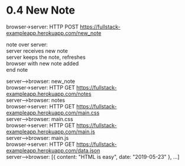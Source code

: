 # 0.4 New Note

browser->server: HTTP POST <https://fullstack-exampleapp.herokuapp.com/new_note>  
  
note over server:  
server receives new note  
server keeps the note, refreshes  
browser with new note added  
end note  
  
server-->browser: new_note  
browser->server: HTTP GET <https://fullstack-exampleapp.herokuapp.com/notes>  
server-->browser: notes  
browser->server: HTTP GET <https://fullstack-exampleapp.herokuapp.com/main.css>  
server-->browser: main.css  
browser->server: HTTP GET <https://fullstack-exampleapp.herokuapp.com/main.js>  
server-->browser: main.js  
browser->server: HTTP GET <https://fullstack-exampleapp.herokuapp.com/data.json>  
server-->browser: [{ content: "HTML is easy", date: "2019-05-23" }, ...]  
